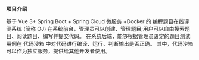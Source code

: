 **项目介绍**    

基于 Vue 3+ Spring Boot + Spring Cloud 微服务 +Docker 的 编程题目在线评测系统 (简称 OJ)
在系统前台，管理员可以创建、管理题目;用户可以自由搜索题目、阅读题目、编写并提交代码。
在系统后端，能够根据管理员设定的题目测试用例在 代码沙箱 中对代码进行编译、运行、判断输出是否正确。
其中，代码沙箱可以作为独立服务，提供给其他开发者使用。
